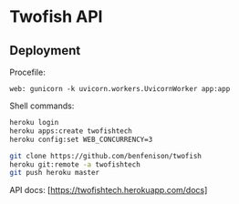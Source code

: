 # Twofish API

## Deployment

Procefile:

```
web: gunicorn -k uvicorn.workers.UvicornWorker app:app
```

Shell commands:

```sh
heroku login
heroku apps:create twofishtech
heroku config:set WEB_CONCURRENCY=3

git clone https://github.com/benfenison/twofish
heroku git:remote -a twofishtech
git push heroku master
```

API docs: [https://twofishtech.herokuapp.com/docs]
